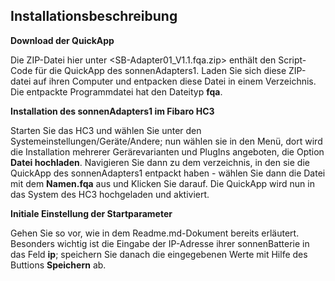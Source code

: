 ## Installationsbeschreibung

**Download der QuickApp**

Die ZIP-Datei hier unter <SB-Adapter01_V1.1.fqa.zip> enthält den Script-Code für die QuickApp des sonnenAdapters1. Laden Sie sich diese ZIP-datei auf ihren Computer und entpacken diese Datei in einem Verzeichnis. Die entpackte Programmdatei hat den Dateityp **fqa**.

**Installation des sonnenAdapters1 im Fibaro HC3**

Starten Sie das HC3 und wählen Sie unter den Systemeinstellungen/Geräte/Andere; nun wählen sie in den Menü, dort wird die Installation mehrerer Gerärevarianten und PlugIns angeboten, die Option **Datei hochladen**. Navigieren Sie dann zu dem verzeichnis, in den sie die QuickApp des sonnenAdapters1 entpackt haben - wählen Sie dann die Datei mit dem **Namen.fqa** aus und Klicken Sie darauf. Die QuickApp wird nun in das System des HC3 hochgeladen und aktiviert.

**Initiale Einstellung der Startparameter**

Gehen Sie so vor, wie in dem Readme.md-Dokument bereits erläutert. Besonders wichtig ist die Eingabe der IP-Adresse ihrer sonnenBatterie in das Feld **ip**; speichern Sie danach die eingegebenen Werte mit Hilfe des Buttions **Speichern** ab.

